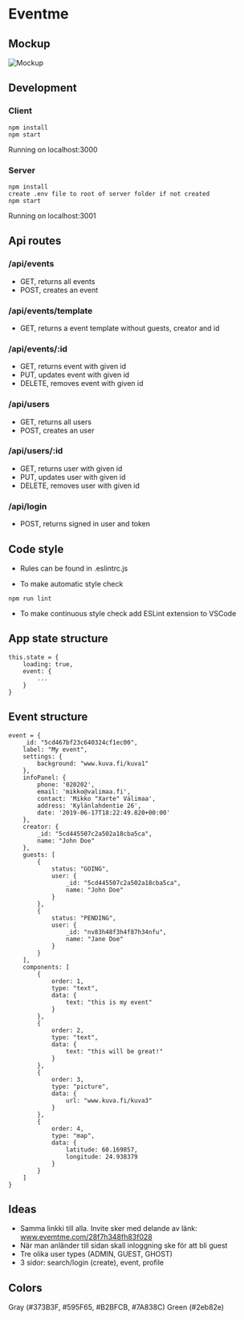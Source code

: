 # Eventme

## Mockup
![Mockup](https://drive.google.com/uc?export=view&id=1YEtA9I5UnYoyMS0ZCKzxmD08vL8OgLCJ)

## Development

### Client

````
npm install
npm start
````
Running on localhost:3000

### Server

````
npm install
create .env file to root of server folder if not created
npm start
````
Running on localhost:3001

## Api routes

### /api/events

- GET, returns all events
- POST, creates an event

### /api/events/template

- GET, returns a event template without guests, creator and id

### /api/events/:id

- GET, returns event with given id
- PUT, updates event with given id
- DELETE, removes event with given id

### /api/users

- GET, returns all users
- POST, creates an user

### /api/users/:id

- GET, returns user with given id
- PUT, updates user with given id
- DELETE, removes user with given id

### /api/login

- POST, returns signed in user and token

## Code style

- Rules can be found in .eslintrc.js

- To make automatic style check
````
npm run lint
````
- To make continuous style check add ESLint extension to VSCode


## App state structure

````
this.state = {
    loading: true,
    event: {
        ...
    }
}
````

## Event structure
````
event = {
    _id: "5cd467bf23c640324cf1ec00",
    label: "My event",
    settings: {
        background: "www.kuva.fi/kuva1"
    },
    infoPanel: {
        phone: '020202',
        email: 'mikko@valimaa.fi',
        contact: 'Mikko "Xarte" Välimaa',
        address: 'Kylänlahdentie 26',
        date: '2019-06-17T18:22:49.820+00:00'
    },
    creator: {
        _id: "5cd445507c2a502a18cba5ca",
        name: "John Doe"
    },
    guests: [
        {
            status: "GOING",
            user: {
                _id: "5cd445507c2a502a18cba5ca",
                name: "John Doe"
            }
        },
        {
            status: "PENDING",
            user: {
                _id: "nv83h48f3h4f87h34nfu",
                name: "Jane Doe"
            }
        }
    ],
    components: [
        {
            order: 1,
            type: "text",
            data: {
                text: "this is my event"
            }
        },
        {
            order: 2,
            type: "text",
            data: {
                text: "this will be great!"
            }
        },
        {
            order: 3,
            type: "picture",
            data: {
                url: "www.kuva.fi/kuva3"
            }
        },
        {
            order: 4,
            type: "map",
            data: {
                latitude: 60.169857,
                longitude: 24.938379
            }
        }
    ]
}
````
## Ideas
- Samma linkki till alla. Invite sker med delande av länk: www.evemtme.com/28f7h348fh83f028
- När man anländer till sidan skall inloggning ske för att bli guest
- Tre olika user types (ADMIN, GUEST, GHOST)
- 3 sidor: search/login (create), event, profile

## Colors
Gray (#373B3F, #595F65, #B2BFCB, #7A838C)
Green (#2eb82e)
